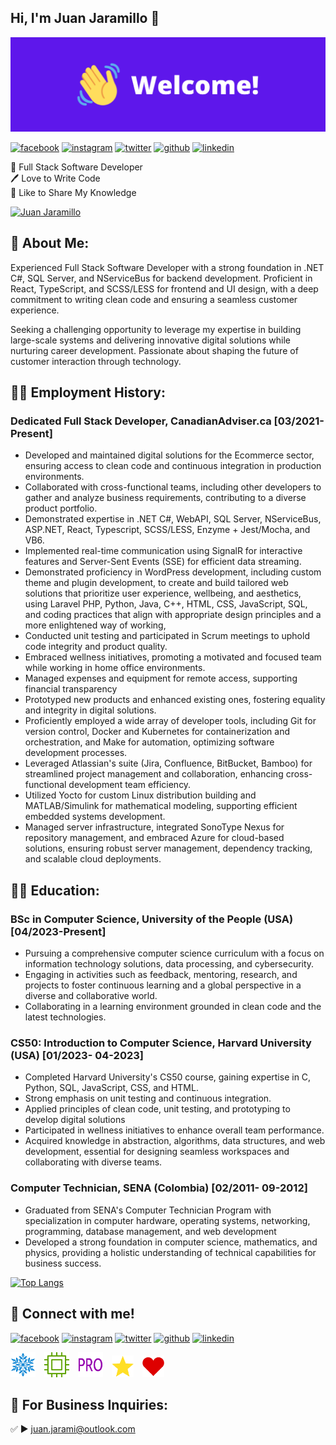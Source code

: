 ## Hi, I'm Juan Jaramillo 👋

![Hi, I'm Juan Jaramillo 👋](https://github.com/juanjarami/juanjarami/blob/main/welcome1.png?raw=true)

[<img src='https://camo.githubusercontent.com/2d1ffa69dd491ebeca01b2098cf8233dd09950ff5895abccd5b455ca442abc59/68747470733a2f2f696d672e736869656c64732e696f2f62616467652f46616365626f6f6b2d3138373746323f7374796c653d666f722d7468652d6261646765266c6f676f3d66616365626f6f6b266c6f676f436f6c6f723d7768697465' alt='facebook' height='40'>](https://www.facebook.com/#)  [<img src='https://camo.githubusercontent.com/b3d4671768bd0f9b6c8f410a25a96e0c5a4d135208d8910461e986f97e7985ab/68747470733a2f2f696d672e736869656c64732e696f2f62616467652f496e7374616772616d2d4534343035463f7374796c653d666f722d7468652d6261646765266c6f676f3d696e7374616772616d266c6f676f436f6c6f723d7768697465' alt='instagram' height='40'>](https://www.instagram.com/#/)  [<img src='https://camo.githubusercontent.com/5d03c86f6a75f7cbe80d135d9162fbf6dc46a31253cf30a8e9bb8279b4d574d3/68747470733a2f2f696d672e736869656c64732e696f2f62616467652f547769747465722d3144413146323f7374796c653d666f722d7468652d6261646765266c6f676f3d74776974746572266c6f676f436f6c6f723d7768697465' alt='twitter' height='40'>](https://twitter.com/#)  [<img src='https://camo.githubusercontent.com/bd2bd127c104ba5c98bb12c70801b075aee1f040009089510f69554300e7ff41/68747470733a2f2f696d672e736869656c64732e696f2f62616467652f4769742d4630353033323f7374796c653d666f722d7468652d6261646765266c6f676f3d676974266c6f676f436f6c6f723d7768697465' alt='github' height='40'>](https://github.com/juanjarami)  [<img src='https://camo.githubusercontent.com/a80d00f23720d0bc9f55481cfcd77ab79e141606829cf16ec43f8cacc7741e46/68747470733a2f2f696d672e736869656c64732e696f2f62616467652f4c696e6b6564496e2d3030373742353f7374796c653d666f722d7468652d6261646765266c6f676f3d6c696e6b6564696e266c6f676f436f6c6f723d7768697465' alt='linkedin' height='40'>](https://www.linkedin.com/in/juan-jarami/)  


<p>
👑 Full Stack Software Developer <br> 
🖊️ Love to Write Code <br> 
🎤 Like to Share My Knowledge </p> 

<p align="left"> <a href="https://twitter.com/juanjarami" target="blank"><img src="https://img.shields.io/twitter/follow/Juan Jaramillo?logo=twitter&style=for-the-badge" alt="Juan Jaramillo" /></a> </p>



## 🚀 About Me:
Experienced Full Stack Software Developer with a strong foundation in .NET C#, SQL Server, and NServiceBus for backend development. Proficient in React, TypeScript, and SCSS/LESS for frontend and UI design, with a deep commitment to writing clean code and ensuring a seamless customer experience.

Seeking a challenging opportunity to leverage my expertise in building large-scale systems and delivering innovative digital solutions while nurturing career development. Passionate about shaping the future of customer interaction through technology.


## 👨‍💻 Employment History: 
### Dedicated Full Stack Developer, CanadianAdviser.ca [03/2021-Present]
- Developed and maintained digital solutions for the Ecommerce sector, ensuring access to clean code and continuous integration in production environments. <br>
- Collaborated with cross-functional teams, including other developers to gather
and analyze business requirements, contributing to a diverse product portfolio. <br>
- Demonstrated expertise in .NET C#, WebAPI, SQL Server, NServiceBus,
ASP.NET, React, Typescript, SCSS/LESS, Enzyme + Jest/Mocha, and VB6. <br>
- Implemented real-time communication using SignalR for interactive features
and Server-Sent Events (SSE) for efficient data streaming. <br>
- Demonstrated proficiency in WordPress development, including custom
theme and plugin development, to create and build tailored web solutions
that prioritize user experience, wellbeing, and aesthetics, using Laravel PHP,
Python, Java, C++, HTML, CSS, JavaScript, SQL, and coding practices that align
with appropriate design principles and a more enlightened way of working, <br>
- Conducted unit testing and participated in Scrum meetings to uphold code
integrity and product quality. <br>
- Embraced wellness initiatives, promoting a motivated and focused team while
working in home office environments. <br>
- Managed expenses and equipment for remote access, supporting financial
transparency <br>
- Prototyped new products and enhanced existing ones, fostering equality and
integrity in digital solutions. <br>
- Proficiently employed a wide array of developer tools, including Git for version
control, Docker and Kubernetes for containerization and orchestration, and
Make for automation, optimizing software development processes. <br>
- Leveraged Atlassian's suite (Jira, Confluence, BitBucket, Bamboo) for streamlined project management and collaboration, enhancing cross-functional development team efficiency. <br>
- Utilized Yocto for custom Linux distribution building and MATLAB/Simulink for
mathematical modeling, supporting efficient embedded systems development. <br>
- Managed server infrastructure, integrated SonoType Nexus for repository
management, and embraced Azure for cloud-based solutions, ensuring robust
server management, dependency tracking, and scalable cloud deployments. <br>




## 👨‍💻 Education: 
### BSc in Computer Science, University of the People (USA) [04/2023-Present]
- Pursuing a comprehensive computer science curriculum with a focus on information technology solutions, data processing, and cybersecurity.
- Engaging in activities such as feedback, mentoring, research, and projects to
foster continuous learning and a global perspective in a diverse and collaborative world.
- Collaborating in a learning environment grounded in clean code and the latest
technologies.

### CS50: Introduction to Computer Science, Harvard University (USA) [01/2023- 04-2023]
- Completed Harvard University's CS50 course, gaining expertise in C, Python,
SQL, JavaScript, CSS, and HTML.
- Strong emphasis on unit testing and continuous integration.
- Applied principles of clean code, unit testing, and prototyping to develop
digital solutions
- Participated in wellness initiatives to enhance overall team performance.
- Acquired knowledge in abstraction, algorithms, data structures, and web development, essential for designing seamless workspaces and collaborating with diverse teams.

### Computer Technician, SENA (Colombia) [02/2011- 09-2012]
- Graduated from SENA's Computer Technician Program with specialization in computer hardware, operating systems, networking, programming, database management, and web development
- Developed a strong foundation in computer science, mathematics, and physics,
providing a holistic understanding of technical capabilities for business success.



[![Top Langs](https://github-readme-stats.vercel.app/api/top-langs/?username=juanjarami)](https://github.com/anuraghazra/github-readme-stats)



## 🔗 Connect with me!
[<img src='https://camo.githubusercontent.com/2d1ffa69dd491ebeca01b2098cf8233dd09950ff5895abccd5b455ca442abc59/68747470733a2f2f696d672e736869656c64732e696f2f62616467652f46616365626f6f6b2d3138373746323f7374796c653d666f722d7468652d6261646765266c6f676f3d66616365626f6f6b266c6f676f436f6c6f723d7768697465' alt='facebook' height='40'>](https://www.facebook.com/#)  [<img src='https://camo.githubusercontent.com/b3d4671768bd0f9b6c8f410a25a96e0c5a4d135208d8910461e986f97e7985ab/68747470733a2f2f696d672e736869656c64732e696f2f62616467652f496e7374616772616d2d4534343035463f7374796c653d666f722d7468652d6261646765266c6f676f3d696e7374616772616d266c6f676f436f6c6f723d7768697465' alt='instagram' height='40'>](https://www.instagram.com/#/)  [<img src='https://camo.githubusercontent.com/5d03c86f6a75f7cbe80d135d9162fbf6dc46a31253cf30a8e9bb8279b4d574d3/68747470733a2f2f696d672e736869656c64732e696f2f62616467652f547769747465722d3144413146323f7374796c653d666f722d7468652d6261646765266c6f676f3d74776974746572266c6f676f436f6c6f723d7768697465' alt='twitter' height='40'>](https://twitter.com/#)  [<img src='https://camo.githubusercontent.com/bd2bd127c104ba5c98bb12c70801b075aee1f040009089510f69554300e7ff41/68747470733a2f2f696d672e736869656c64732e696f2f62616467652f4769742d4630353033323f7374796c653d666f722d7468652d6261646765266c6f676f3d676974266c6f676f436f6c6f723d7768697465' alt='github' height='40'>](https://github.com/juanjarami)  [<img src='https://camo.githubusercontent.com/a80d00f23720d0bc9f55481cfcd77ab79e141606829cf16ec43f8cacc7741e46/68747470733a2f2f696d672e736869656c64732e696f2f62616467652f4c696e6b6564496e2d3030373742353f7374796c653d666f722d7468652d6261646765266c6f676f3d6c696e6b6564696e266c6f676f436f6c6f723d7768697465' alt='linkedin' height='40'>](https://www.linkedin.com/in/juan-jarami/)  



<a href='https://archiveprogram.github.com/'><img src='https://raw.githubusercontent.com/acervenky/animated-github-badges/master/assets/acbadge.gif' width='40' height='40'></a> <a href='https://docs.github.com/en/developers'><img src='https://raw.githubusercontent.com/acervenky/animated-github-badges/master/assets/devbadge.gif' width='40' height='40'></a> <a href='https://github.com/pricing'><img src='https://raw.githubusercontent.com/acervenky/animated-github-badges/master/assets/pro.gif' width='40' height='40'></a> <a href='https://stars.github.com/'><img src='https://raw.githubusercontent.com/acervenky/animated-github-badges/master/assets/starbadge.gif' width='35' height='35'></a> <a href='https://docs.github.com/en/github/supporting-the-open-source-community-with-github-sponsors'><img src='https://raw.githubusercontent.com/acervenky/animated-github-badges/master/assets/sponsorbadge.gif' width='35' height='35'></a> 



## 📧 For Business Inquiries:
✅  ► juan.jarami@outlook.com



